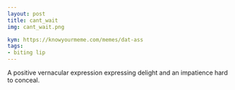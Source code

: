 ```yaml
---
layout: post
title: cant_wait
img: cant_wait.png

kym: https://knowyourmeme.com/memes/dat-ass
tags:
- biting lip
---
```

A positive vernacular expression expressing delight and an impatience hard to conceal.
